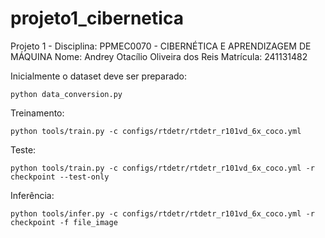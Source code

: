 # projeto1_cibernetica

Projeto 1 - Disciplina: PPMEC0070 - CIBERNÉTICA E APRENDIZAGEM DE MÁQUINA 
Nome: Andrey Otacílio Oliveira dos Reis  Matrícula: 241131482


Inicialmente o dataset deve ser preparado:

```shell
python data_conversion.py
```

Treinamento:
```shell
python tools/train.py -c configs/rtdetr/rtdetr_r101vd_6x_coco.yml
```

Teste:
```shell
python tools/train.py -c configs/rtdetr/rtdetr_r101vd_6x_coco.yml -r checkpoint --test-only
```

Inferência:
```shell
python tools/infer.py -c configs/rtdetr/rtdetr_r101vd_6x_coco.yml -r checkpoint -f file_image
```
